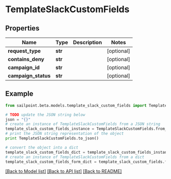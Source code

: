 # TemplateSlackCustomFields


## Properties

Name | Type | Description | Notes
------------ | ------------- | ------------- | -------------
**request_type** | **str** |  | [optional] 
**contains_deny** | **str** |  | [optional] 
**campaign_id** | **str** |  | [optional] 
**campaign_status** | **str** |  | [optional] 

## Example

```python
from sailpoint.beta.models.template_slack_custom_fields import TemplateSlackCustomFields

# TODO update the JSON string below
json = "{}"
# create an instance of TemplateSlackCustomFields from a JSON string
template_slack_custom_fields_instance = TemplateSlackCustomFields.from_json(json)
# print the JSON string representation of the object
print TemplateSlackCustomFields.to_json()

# convert the object into a dict
template_slack_custom_fields_dict = template_slack_custom_fields_instance.to_dict()
# create an instance of TemplateSlackCustomFields from a dict
template_slack_custom_fields_form_dict = template_slack_custom_fields.from_dict(template_slack_custom_fields_dict)
```
[[Back to Model list]](../README.md#documentation-for-models) [[Back to API list]](../README.md#documentation-for-api-endpoints) [[Back to README]](../README.md)


